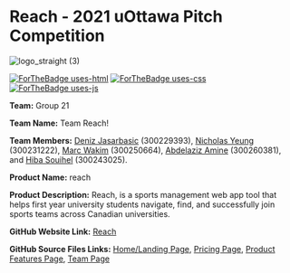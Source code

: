 # Reach - 2021 uOttawa Pitch Competition

[comment]: <> (Logo & Badges:)
![logo_straight (3)](https://user-images.githubusercontent.com/90732434/140630016-98e28578-f3f1-4a63-aa31-272cc527f918.png)

[![ForTheBadge uses-html](http://ForTheBadge.com/images/badges/uses-html.svg)](http://ForTheBadge.com)
[![ForTheBadge uses-css](http://ForTheBadge.com/images/badges/uses-css.svg)](http://ForTheBadge.com)
[![ForTheBadge uses-js](http://ForTheBadge.com/images/badges/uses-js.svg)](http://ForTheBadge.com)

[comment]: <> (User)

**Team:** Group 21

**Team Name:** Team Reach!

**Team Members:** [Deniz Jasarbasic](https://github.com/denizjasarbasic) (300229393), [Nicholas Yeung](https://github.com/NicholasYeung8) (300231222), [Marc Wakim](https://github.com/marcwakim) (300250664), [Abdelaziz Amine](https://github.com/Abdelaziz64) (300260381), and [Hiba Souihel](https://github.com/hibss61) (300243025).

**Product Name:** reach

**Product Description:** Reach, is a sports management web app tool that helps first year university students navigate, find, and successfully join sports teams across Canadian universities. 

**GitHub Website Link:** [Reach](https://ourcompanyname.github.io)

**GitHub Source Files Links:** [Home/Landing Page](index.html), [Pricing Page](/public/HTML/pricing.html), [Product Features Page](/public/HTML/product_features.html), [Team Page](/public/HTML/team.html)